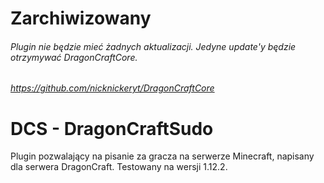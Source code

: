 # Zarchiwizowany
###### Plugin nie będzie mieć żadnych aktualizacji. Jedyne update'y będzie otrzymywać DragonCraftCore.
###### https://github.com/nicknickeryt/DragonCraftCore

# DCS - DragonCraftSudo
Plugin pozwalający na pisanie za gracza na serwerze Minecraft, napisany dla serwera DragonCraft. Testowany na wersji 1.12.2.
